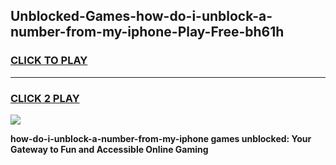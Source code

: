 
## Unblocked-Games-how-do-i-unblock-a-number-from-my-iphone-Play-Free-bh61h
<h3>
<a href="https://premium76.site?title=how-do-i-unblock-a-number-from-my-iphone&ref=21A">CLICK TO PLAY</a></h3>
<hr>

<h3>
<a href="https://premium76.site?title=how-do-i-unblock-a-number-from-my-iphone&ref=21A">CLICK 2 PLAY</a>
  
</h3>

<a href="https://premium76.site?title=how-do-i-unblock-a-number-from-my-iphone&ref=21A"><img src="https://clearcache.store/games.png"></a>


**how-do-i-unblock-a-number-from-my-iphone games unblocked: Your Gateway to Fun and Accessible Online Gaming**
